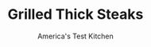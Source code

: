 ---
layout: ../../layouts/MarkdownPostLayout.astro
title: Grilled Thick Steaks
author: America's Test Kitchen
pubDate: 2023-03-15
description: "While anyone can slap a slab of meat on the grill, cooking a steak that really sizzles takes a little more finesse."
image_url: https://res.cloudinary.com/hksqkdlah/image/upload/ar_1:1,c_fill,dpr_2.0,f_auto,fl_lossy.progressive.strip_profile,g_faces:auto,q_auto:low,w_344/8802_sfs-grilledthicksteak-34
tags: ["Main Courses","Beef","Grilling & Barbecue"]
calories: 2872
protein: 58
carbohydrates: 1
fats: 
fiber: 
ingredients: ["1 teaspoon, salt","1 teaspoon, cornstarch","4 , strip steaks (with or without bone), about 1 1/12 inches thick",", pepper"]
serves: 4
time: "1 hour"
instructions: ["CHILL STEAKS Combine salt and cornstarch in small bowl. Pat steaks dry with paper towels and rub with salt mixture. Place steaks on wire rack set inside rimmed baking sheet and freeze until steaks are firm and dry to the touch, at least 30 minutes or up to 1 hour.","HEAT GRILL Heat all burners on high, covered, for 15 minutes. Leave primary burner on high and turn other burner(s) off. (For charcoal grill, light about 100 coals; when they are covered with fine gray ash, spread over half of grill. Set cooking grate in place and heat, covered, with lid vent open completely, for 5 minutes.) Scrape and oil cooking grate.","GRILL STEAKS Season steaks with pepper. Grill, covered, over hot fire, turning once, until well browned, 2 to 3 minutes per side. Move steaks to cool side of grill and continue to cook to desired doneness, 5 to 6 minutes for rare (120 degrees on instant-read thermometer), 6 to 7 minutes for medium-rare (125 degrees), or 8 to 9 minutes for medium (135 degrees). Transfer to plate, tent with foil, and let rest 5 minutes. Serve."]
nutrition: ["921 mg Potassium","501 mg Phosphorus","22 mg Calcium","4 mg Iron","58 mg Magnesium","703 mg Sodium","9 mg Zinc","51 g Fat","11 mg Niacin (B3)","22 g Monounsaturated","1 g Polyunsaturated","246 mg Cholesterol","20 g Saturated","18 µg Folate (food)","6 µg Vitamin K","185 g Water","1 g Carbs","58 g Protein","8 µg Vitamin B12","1 mg Vitamin B6","718 kcal Energy","2872 calories"]
notes: "To achieve a great crust, steaks must be dry, a characteristic that steakhouses get by aging their meat. To mimic the effect, we rub the steaks with cornstarch (which absorbs moisture) and salt (for flavor). We also rely on the freezer: Just 30 minutes uncovered in the freezer’s intensely dry environment sufficiently dehydrates the exteriors of steaks."
---